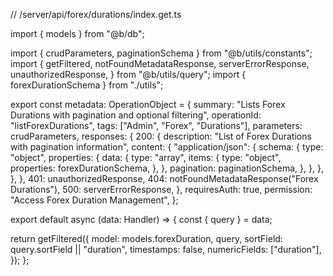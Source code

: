 // /server/api/forex/durations/index.get.ts

import { models } from "@b/db";

import { crudParameters, paginationSchema } from "@b/utils/constants";
import {
  getFiltered,
  notFoundMetadataResponse,
  serverErrorResponse,
  unauthorizedResponse,
} from "@b/utils/query";
import { forexDurationSchema } from "./utils";

export const metadata: OperationObject = {
  summary: "Lists Forex Durations with pagination and optional filtering",
  operationId: "listForexDurations",
  tags: ["Admin", "Forex", "Durations"],
  parameters: crudParameters,
  responses: {
    200: {
      description: "List of Forex Durations with pagination information",
      content: {
        "application/json": {
          schema: {
            type: "object",
            properties: {
              data: {
                type: "array",
                items: {
                  type: "object",
                  properties: forexDurationSchema,
                },
              },
              pagination: paginationSchema,
            },
          },
        },
      },
    },
    401: unauthorizedResponse,
    404: notFoundMetadataResponse("Forex Durations"),
    500: serverErrorResponse,
  },
  requiresAuth: true,
  permission: "Access Forex Duration Management",
};

export default async (data: Handler) => {
  const { query } = data;

  return getFiltered({
    model: models.forexDuration,
    query,
    sortField: query.sortField || "duration",
    timestamps: false,
    numericFields: ["duration"],
  });
};
